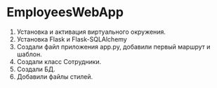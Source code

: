 # EmployeesWebApp

1. Установка и активация виртуального окружения.
2. Установка Flask и Flask-SQLAlchemy
3. Создали файл приложения app.py, добавили первый маршрут и шаблон. 
4. Создали класс Сотрудники. 
5. Создали БД.
6. Добавили файлы стилей. 